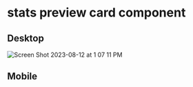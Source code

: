# stats preview card component

## Desktop
![Screen Shot 2023-08-12 at 1 07 11 PM](https://github.com/Mcjoester/stats-preview-card-component/assets/30557274/4ec73ec7-a47a-47b8-9fcc-b523a043e294)

## Mobile

